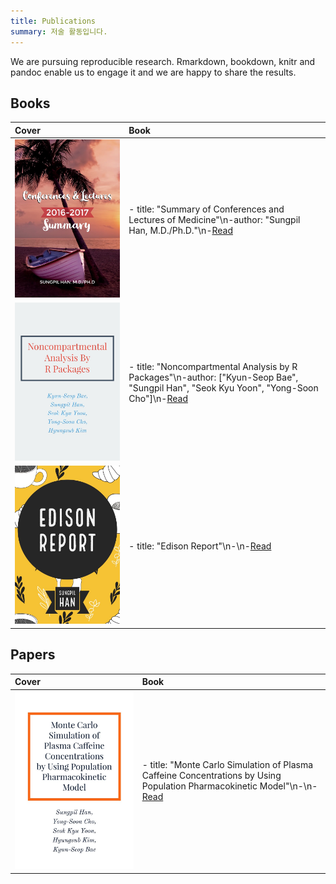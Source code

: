 ```yaml
---
title: Publications
summary: 저술 활동입니다.
---
```




We are pursuing reproducible research. Rmarkdown, bookdown, knitr and pandoc enable us to engage it and we are happy to share the results.

## Books

| Cover | Book |
| :-- | :-- |
| ![](/img/conferences_cover.jpg) | - title: "Summary of Conferences and Lectures of Medicine"\n-author: "Sungpil Han, M.D./Ph.D."\n-[Read](https://shanmdphd.github.io/conferences) |
| ![](/img/nca_cover.jpg) | - title: "Noncompartmental Analysis by R Packages"\n-author: ["Kyun-Seop Bae", "Sungpil Han", "Seok Kyu Yoon", "Yong-Soon Cho"]\n-[Read](https://asancpt.github.io/pkrBook) |
| ![](/img/edison_cover.jpg) | - title: "Edison Report"\n-\n-[Read](https://asancpt.github.io/EdisonReport) |



## Papers

| Cover | Book |
| :-- | :-- |
| ![](/img/caffeine_cover.jpg) | - title: "Monte Carlo Simulation of Plasma Caffeine Concentrations by Using Population Pharmacokinetic Model"\n-\n-[Read](https://asancpt.github.io/CaffeineEdison) |
